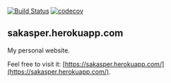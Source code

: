 [![Build Status](https://travis-ci.org/KaHcePBa/TMSSiteHP.svg?branch=master)](https://travis-ci.org/github/KaHcePBa/TMSSiteHP)
[![codecov](https://codecov.io/gh/KaHcePBa/TMSSiteHP/branch/master/graph/badge.svg)](https://codecov.io/gh/KaHcePBa/TMSSiteHP)

## sakasper.herokuapp.com

My personal website.

Feel free to visit it: [https://sakasper.herokuapp.com/](https://sakasper.herokuapp.com/).